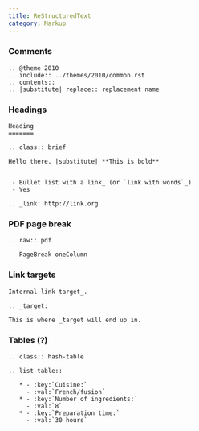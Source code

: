 ```yaml
---
title: ReStructuredText
category: Markup
---
```


### Comments

    .. @theme 2010
    .. include:: ../themes/2010/common.rst
    .. contents::
    .. |substitute| replace:: replacement name

### Headings

    Heading
    =======
    
    .. class:: brief
    
    Hello there. |substitute| **This is bold**
    
    
     - Bullet list with a link_ (or `link with words`_)
     - Yes
    
    .. _link: http://link.org
    
### PDF page break

    .. raw:: pdf
    
       PageBreak oneColumn
    
### Link targets
    
    Internal link target_.
    
    .. _target:
    
    This is where _target will end up in.
    
### Tables (?)
    
    .. class:: hash-table
    
    .. list-table::
    
       * - :key:`Cuisine:`
         - :val:`French/fusion`
       * - :key:`Number of ingredients:`
         - :val:`8`
       * - :key:`Preparation time:`
         - :val:`30 hours`
